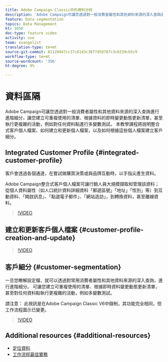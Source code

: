 ```yaml
---
title: Adobe Campaign Classic中的資料分段
description: 'Adobe Campaign可讓您透過對一般消費者屬性和其他資料來源的深入查詢進行進階細分，讓您建立可重複使用的清單、根據資料的即時變更動態更新清單，甚至執行更複雜的活動，例如對任何資料點進行多變數測試。 本教學課程將說明整合式客戶個人檔案、如何建立和更新個人檔案，以及如何根據這些個人檔案建立客戶細分。 '
feature: Data segmentation
topics: Data Management
kt: 1656
doc-type: feature video
activity: use
team: evangelist
translation-type: tm+mt
source-git-commit: 8112b947cc37c6143c38f7d59787c3c6339cb5c9
workflow-type: tm+mt
source-wordcount: '356'
ht-degree: 0%

---
```



# 資料區隔

Adobe Campaign可讓您透過對一般消費者屬性和其他資料來源的深入查詢進行進階細分，讓您建立可重複使用的清單、根據資料的即時變更動態更新清單，甚至執行更複雜的活動，例如對任何資料點進行多變數測試。 本教學課程將說明整合式客戶個人檔案、如何建立和更新個人檔案，以及如何根據這些個人檔案建立客戶細分。

## Integrated Customer Profile {#integrated-customer-profile}

客戶會透過各個通道，在嘗試做購買決策或與品牌互動時，以手指尖產生資料。

Adobe Campaign整合式客戶個人檔案可讓行銷人員大規模擷取和管理該資料； 從個人資料屬性（如人口統計資料詳細資料「郵遞區號」「地址」「性別」等）到互動資料、「開啟訊息」、「點選電子郵件」、「網站造訪」，到轉換資料，甚至離線資料。

>[!VIDEO](https://video.tv.adobe.com/v/23629?quality=12)

## 建立和更新客戶個人檔案 {#customer-profile-creation-and-update}

>[!VIDEO](https://video.tv.adobe.com/v/23632?quality=12)

## 客戶細分  {#customer-segmentation}

一旦您瞭解設定檔，就可以透過對常用消費者屬性和其他資料來源的深入查詢，進行進階細分。 可讓您建立可重複使用的清單、根據即時資料變更動態更新清單，甚至對任何資料點執行更複雜的活動，例如多變數測試。

請注意： 此視訊是在Adobe Campaign Classic V6中錄制，其功能完全相同，但工作流程圖示已變更。

>[!VIDEO](https://video.tv.adobe.com/v/23635?quality=12)

## Additional resources {#additional-resources}

* [定位資料](https://docs.adobe.com/content/help/en/campaign-classic/using/automating-with-workflows/general-operation/targeting-data.html)
* [工作流程最佳實務](https://docs.adobe.com/content/help/en/campaign-classic/using/automating-with-workflows/general-operation/workflow-best-practices.html)
